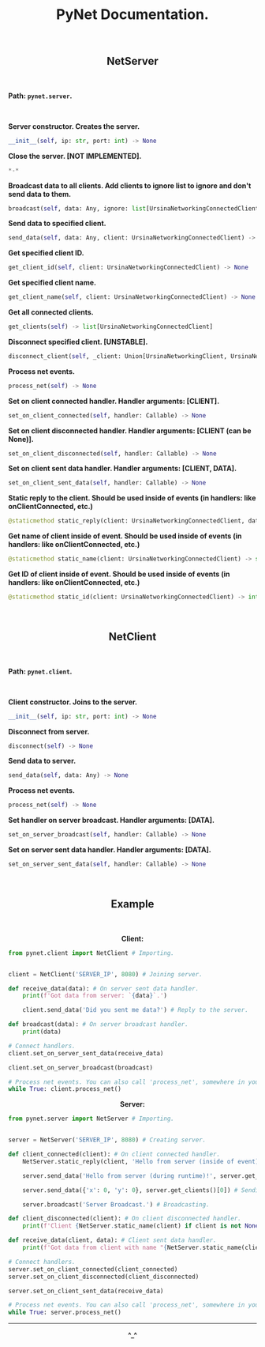 <h1 align="center"><b>PyNet Documentation.</b></h1><br>
<h2 align="center"><b>NetServer</b></h2><br>

<p><b>Path: <code>pynet.server</code>.</b></p><br>

<p><b>Server constructor. Creates the server.</b></p>

```python
__init__(self, ip: str, port: int) -> None
```

<p><b>Close the server. [NOT IMPLEMENTED].</b></p>

```python
*-*
```

<p><b>Broadcast data to all clients. Add clients to ignore list to ignore and don't send data to them.</b></p>

```python
broadcast(self, data: Any, ignore: list[UrsinaNetworkingConnectedClient]=[]) -> None
```

<p><b>Send data to specified client.</b></p>

```python
send_data(self, data: Any, client: UrsinaNetworkingConnectedClient) -> None
```

<p><b>Get specified client ID.</b></p>

```python
get_client_id(self, client: UrsinaNetworkingConnectedClient) -> None
```

<p><b>Get specified client name.</b></p>

```python
get_client_name(self, client: UrsinaNetworkingConnectedClient) -> None
```

<p><b>Get all connected clients.</b></p>

```python
get_clients(self) -> list[UrsinaNetworkingConnectedClient]
```

<p><b>Disconnect specified client. [UNSTABLE].</b></p>

```python
disconnect_client(self, _client: Union[UrsinaNetworkingClient, UrsinaNetworkingConnectedClient]) -> None
```

<p><b>Process net events.</b></p>

```python
process_net(self) -> None
```

<p><b>Set on client connected handler. Handler arguments: [CLIENT].</b></p>

```python
set_on_client_connected(self, handler: Callable) -> None
```

<p><b>Set on client disconnected handler. Handler arguments: [CLIENT (can be None)].</b></p>

```python
set_on_client_disconnected(self, handler: Callable) -> None
```

<p><b>Set on client sent data handler. Handler arguments: [CLIENT, DATA].</b></p>

```python
set_on_client_sent_data(self, handler: Callable) -> None
```

<p><b>Static reply to the client. Should be used inside of events (in handlers: like onClientConnected, etc.)</b></p>

```python
@staticmethod static_reply(client: UrsinaNetworkingConnectedClient, data: Any) -> None
```

<p><b>Get name of client inside of event. Should be used inside of events (in handlers: like onClientConnected, etc.)</b></p>

```python
@staticmethod static_name(client: UrsinaNetworkingConnectedClient) -> str
```

<p><b>Get ID of client inside of event. Should be used inside of events (in handlers: like onClientConnected, etc.)</b></p>

```python
@staticmethod static_id(client: UrsinaNetworkingConnectedClient) -> int
```

<br><h2 align="center"><b>NetClient</b></h2><br>

<p><b>Path: <code>pynet.client</code>.</b></p><br>

<p><b>Client constructor. Joins to the server.</b></p>

```python
__init__(self, ip: str, port: int) -> None
```

<p><b>Disconnect from server.</b></p>

```python
disconnect(self) -> None
```

<p><b>Send data to server.</b></p>

```python
send_data(self, data: Any) -> None
```

<p><b>Process net events.</b></p>

```python
process_net(self) -> None
```

<p><b>Set handler on server broadcast. Handler arguments: [DATA].</b></p>

```python
set_on_server_broadcast(self, handler: Callable) -> None
```

<p><b>Set on server sent data handler. Handler arguments: [DATA].</b></p>

```python
set_on_server_sent_data(self, handler: Callable) -> None
```

<br><h2 align="center"><b>Example</b></h2><br>

  <p align="center"><b>Client:</b></p>

  ```python
  from pynet.client import NetClient # Importing.


  client = NetClient('SERVER_IP', 8080) # Joining server.

  def receive_data(data): # On server sent data handler.
      print(f'Got data from server: `{data}`.')

      client.send_data('Did you sent me data?') # Reply to the server.

  def broadcast(data): # On server broadcast handler.
      print(data)

  # Connect handlers.
  client.set_on_server_sent_data(receive_data)

  client.set_on_server_broadcast(broadcast)

  # Process net events. You can also call 'process_net', somewhere in your game loop, or whenever it's good for you.
  while True: client.process_net()
  ```

  <p align="center"><b>Server:</b></p>

  ```python
  from pynet.server import NetServer # Importing.


  server = NetServer('SERVER_IP', 8080) # Creating server.

  def client_connected(client): # On client connected handler.
      NetServer.static_reply(client, 'Hello from server (inside of event)!') # When replying to client inside of event (like onClientConnected), use static_reply.

      server.send_data('Hello from server (during runtime)!', server.get_clients()[0]) # Send data to only one client.

      server.send_data({'x': 0, 'y': 0}, server.get_clients()[0]) # Sending data with any type.

      server.broadcast('Server Broadcast.') # Broadcasting.

  def client_disconnected(client): # On client disconnected handler.
      print(f'Client {NetServer.static_name(client) if client is not None else "Client"} disconnected!') # Print about disconnect.

  def receive_data(client, data): # Client sent data handler.
      print(f'Got data from client with name "{NetServer.static_name(client)}" and id `{NetServer.static_id(client)}`: "{data}".') # Use static_name and static_id to get name and ID inside of event.

  # Connect handlers.
  server.set_on_client_connected(client_connected)
  server.set_on_client_disconnected(client_disconnected)

  server.set_on_client_sent_data(receive_data)

  # Process net events. You can also call 'process_net', somewhere in your game loop, or whenever it's good for you.
  while True: server.process_net()
  ```

<hr><b><p align="center">^_^</p></b>
